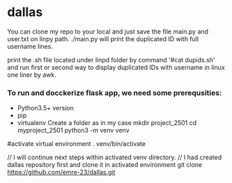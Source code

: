 # dallas

You can clone my repo to your local and just save the file main.py and user.txt on linpy path.
./main.py will print the duplicated ID with full username lines.

print the .sh file located under linpd folder by command '#cat dupids.sh' and run first or second way to display duplicated IDs with username in linux one liner by awk.


### To run and docckerize flask app, we need some prerequsities:
  - Python3.5+ version
  - pip
  - virtualenv
Create a folder as in my case mkdir project_2501
cd myproject_2501
python3 -m venv venv

#activate virtual environment
. venv/bin/activate

// I will continue next steps within activated venv directory.
// I had created dallas repository first and clone it in activated environment 
git clone https://github.com/emre-23/dallas.git
